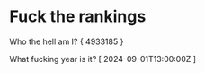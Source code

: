 # Fuck the rankings

Who the hell am I?
{ 4933185 }

What fucking year is it?
[ 2024-09-01T13:00:00Z ]
